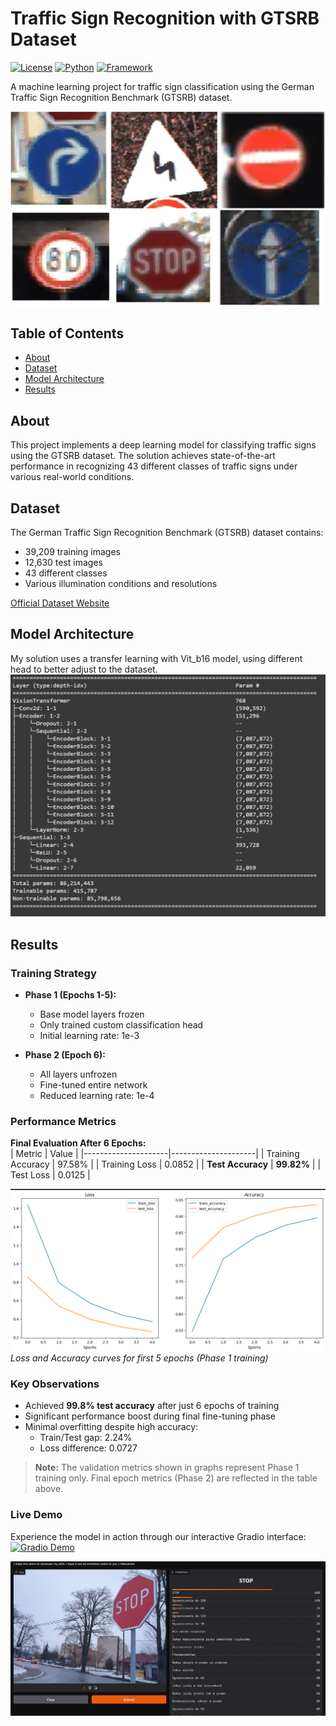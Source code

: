 # Traffic Sign Recognition with GTSRB Dataset

[![License](https://img.shields.io/badge/License-MIT-blue.svg)](https://opensource.org/licenses/MIT)
[![Python](https://img.shields.io/badge/Python-3.8%2B-blue)](https://www.python.org/)
[![Framework](https://img.shields.io/badge/PyTorch-black?logo=PyTorch)](https://pytorch.org/)

A machine learning project for traffic sign classification using the German Traffic Sign Recognition Benchmark (GTSRB) dataset.

![Sample Traffic Signs](img/znaki.png) <!-- Add your sample images path here -->

## Table of Contents
- [About](#about)
- [Dataset](#dataset)
- [Model Architecture](#model-architecture)
- [Results](#results)

## About
This project implements a deep learning model for classifying traffic signs using the GTSRB dataset. The solution achieves state-of-the-art performance in recognizing 43 different classes of traffic signs under various real-world conditions.

## Dataset
The German Traffic Sign Recognition Benchmark (GTSRB) dataset contains:
- 39,209 training images
- 12,630 test images
- 43 different classes
- Various illumination conditions and resolutions

[Official Dataset Website](https://benchmark.ini.rub.de/gtsrb_dataset.html)

## Model Architecture
My solution uses a transfer learning with Vit_b16 model, using different head to better adjust to the dataset.
![Model Architecture](img/model.png)


## Results

### Training Strategy
- **Phase 1 (Epochs 1-5):**  
  - Base model layers frozen  
  - Only trained custom classification head  
  - Initial learning rate: 1e-3  
  
- **Phase 2 (Epoch 6):**  
  - All layers unfrozen  
  - Fine-tuned entire network  
  - Reduced learning rate: 1e-4  

### Performance Metrics
**Final Evaluation After 6 Epochs:**  
| Metric              | Value               |
|---------------------|---------------------|
| Training Accuracy   | 97.58%              |
| Training Loss       | 0.0852              |
| **Test Accuracy**   | **99.82%**          |
| Test Loss           | 0.0125              |

![Training History](img/results.png)  
*Loss and Accuracy curves for first 5 epochs (Phase 1 training)*

### Key Observations
- Achieved **99.8% test accuracy** after just 6 epochs of training  
- Significant performance boost during final fine-tuning phase  
- Minimal overfitting despite high accuracy:
  - Train/Test gap: 2.24%  
  - Loss difference: 0.0727  

> **Note:** The validation metrics shown in graphs represent Phase 1 training only. Final epoch metrics (Phase 2) are reflected in the table above.

### Live Demo
Experience the model in action through our interactive Gradio interface:  
[![Gradio Demo](https://img.shields.io/badge/Gradio-Live_Demo-blue)](https://huggingface.co/spaces/alexshiina/GTSRB_demo)

![Gradio Interface Preview](img/gradio-demo.png) 

